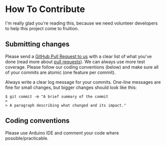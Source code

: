 # How To Contribute

I'm really glad you're reading this, because we need volunteer developers to help this project come to fruition.

## Submitting changes

Please send a [GitHub Pull Request to us](https://github.com/TheZeroBeast/ACWiFi/pull/new/master) with a clear list of what you've done (read more about [pull requests](http://help.github.com/pull-requests/)). We can always use more test coverage. Please follow our coding conventions (below) and make sure all of your commits are atomic (one feature per commit).

Always write a clear log message for your commits. One-line messages are fine for small changes, but bigger changes should look like this:

    $ git commit -m "A brief summary of the commit
    > 
    > A paragraph describing what changed and its impact."

## Coding conventions

Please use Arduino IDE and comment your code where possible/practicable.
